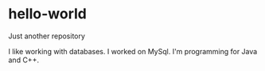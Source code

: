 # hello-world
Just another repository

I like working with databases. I worked on MySql. 
I'm programming for Java and C++.
